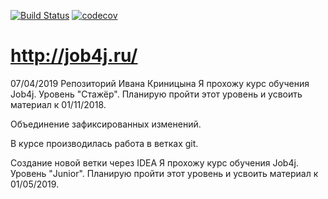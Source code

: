 [![Build Status](https://travis-ci.org/IvanPJF/job4j.svg?branch=master)](https://travis-ci.org/IvanPJF/job4j)
[![codecov](https://codecov.io/gh/IvanPJF/job4j/branch/master/graph/badge.svg)](https://codecov.io/gh/IvanPJF/job4j)
# http://job4j.ru/
07/04/2019
Репозиторий Ивана Криницына
Я прохожу курс обучения Job4j. Уровень "Стажёр". Планирую пройти этот уровень и усвоить материал к 01/11/2018.


Объединение зафиксированных изменений.

В курсе производилась работа в ветках git.

Создание новой ветки через IDEA
Я прохожу курс обучения Job4j. Уровень "Junior". Планирую пройти этот уровень и усвоить материал к 01/05/2019.
